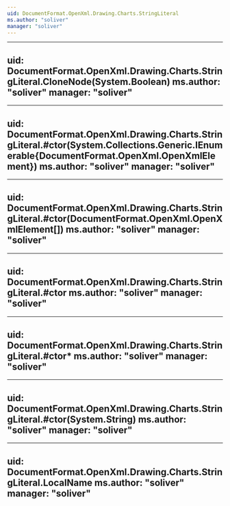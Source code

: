 ```yaml
---
uid: DocumentFormat.OpenXml.Drawing.Charts.StringLiteral
ms.author: "soliver"
manager: "soliver"
---
```


---
uid: DocumentFormat.OpenXml.Drawing.Charts.StringLiteral.CloneNode(System.Boolean)
ms.author: "soliver"
manager: "soliver"
---

---
uid: DocumentFormat.OpenXml.Drawing.Charts.StringLiteral.#ctor(System.Collections.Generic.IEnumerable{DocumentFormat.OpenXml.OpenXmlElement})
ms.author: "soliver"
manager: "soliver"
---

---
uid: DocumentFormat.OpenXml.Drawing.Charts.StringLiteral.#ctor(DocumentFormat.OpenXml.OpenXmlElement[])
ms.author: "soliver"
manager: "soliver"
---

---
uid: DocumentFormat.OpenXml.Drawing.Charts.StringLiteral.#ctor
ms.author: "soliver"
manager: "soliver"
---

---
uid: DocumentFormat.OpenXml.Drawing.Charts.StringLiteral.#ctor*
ms.author: "soliver"
manager: "soliver"
---

---
uid: DocumentFormat.OpenXml.Drawing.Charts.StringLiteral.#ctor(System.String)
ms.author: "soliver"
manager: "soliver"
---

---
uid: DocumentFormat.OpenXml.Drawing.Charts.StringLiteral.LocalName
ms.author: "soliver"
manager: "soliver"
---
